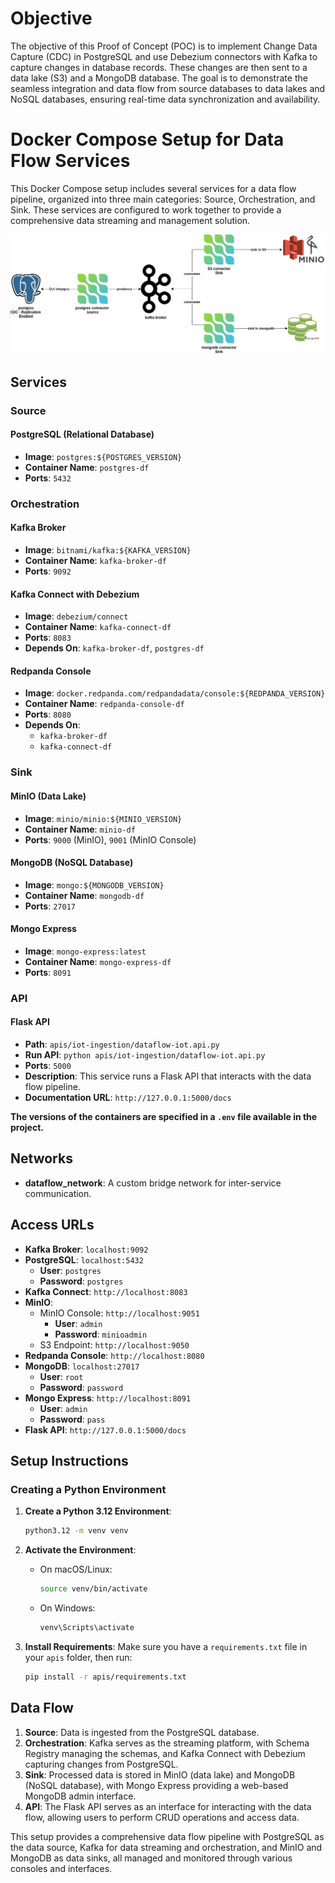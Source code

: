 # Objective

The objective of this Proof of Concept (POC) is to implement Change Data Capture (CDC) in PostgreSQL and use Debezium connectors with Kafka to capture changes in database records. These changes are then sent to a data lake (S3) and a MongoDB database. The goal is to demonstrate the seamless integration and data flow from source databases to data lakes and NoSQL databases, ensuring real-time data synchronization and availability.

# Docker Compose Setup for Data Flow Services

This Docker Compose setup includes several services for a data flow pipeline, organized into three main categories: Source, Orchestration, and Sink. These services are configured to work together to provide a comprehensive data streaming and management solution. 

![Solution POC Dataflow](./solution/POC-Dataflow-Solution.png)

## Services

### Source

#### PostgreSQL (Relational Database)

- **Image**: `postgres:${POSTGRES_VERSION}`
- **Container Name**: `postgres-df`
- **Ports**: `5432`

### Orchestration

#### Kafka Broker

- **Image**: `bitnami/kafka:${KAFKA_VERSION}`
- **Container Name**: `kafka-broker-df`
- **Ports**: `9092`

#### Kafka Connect with Debezium

- **Image**: `debezium/connect`
- **Container Name**: `kafka-connect-df`
- **Ports**: `8083`
- **Depends On**: `kafka-broker-df`, `postgres-df`

#### Redpanda Console

- **Image**: `docker.redpanda.com/redpandadata/console:${REDPANDA_VERSION}`
- **Container Name**: `redpanda-console-df`
- **Ports**: `8080`
- **Depends On**:
  - `kafka-broker-df`
  - `kafka-connect-df`

### Sink

#### MinIO (Data Lake)

- **Image**: `minio/minio:${MINIO_VERSION}`
- **Container Name**: `minio-df`
- **Ports**: `9000` (MinIO), `9001` (MinIO Console)

#### MongoDB (NoSQL Database)

- **Image**: `mongo:${MONGODB_VERSION}`
- **Container Name**: `mongodb-df`
- **Ports**: `27017`

#### Mongo Express

- **Image**: `mongo-express:latest`
- **Container Name**: `mongo-express-df`
- **Ports**: `8091`

### API

#### Flask API

- **Path**: `apis/iot-ingestion/dataflow-iot.api.py`
- **Run API**: `python apis/iot-ingestion/dataflow-iot.api.py`
- **Ports**: `5000`
- **Description**: This service runs a Flask API that interacts with the data flow pipeline.
- **Documentation URL**: `http://127.0.0.1:5000/docs`

**The versions of the containers are specified in a `.env` file available in the project.**

## Networks

- **dataflow_network**: A custom bridge network for inter-service communication.

## Access URLs

- **Kafka Broker**: `localhost:9092`
- **PostgreSQL**: `localhost:5432`
  - **User**: `postgres`
  - **Password**: `postgres`
- **Kafka Connect**: `http://localhost:8083`
- **MinIO**:
  - MinIO Console: `http://localhost:9051`
    - **User**: `admin`
    - **Password**: `minioadmin`
  - S3 Endpoint: `http://localhost:9050`
- **Redpanda Console**: `http://localhost:8080`
- **MongoDB**: `localhost:27017`
  - **User**: `root`
  - **Password**: `password`
- **Mongo Express**: `http://localhost:8091`
  - **User**: `admin`
  - **Password**: `pass`
- **Flask API**: `http://127.0.0.1:5000/docs`

## Setup Instructions

### Creating a Python Environment

1. **Create a Python 3.12 Environment**:
   ```bash
   python3.12 -m venv venv
   ```

2. **Activate the Environment**:
   - On macOS/Linux:
     ```bash
     source venv/bin/activate
     ```
   - On Windows:
     ```bash
     venv\Scripts\activate
     ```

3. **Install Requirements**:
   Make sure you have a `requirements.txt` file in your `apis` folder, then run:
   ```bash
   pip install -r apis/requirements.txt
   ```

## Data Flow

1. **Source**: Data is ingested from the PostgreSQL database.
2. **Orchestration**: Kafka serves as the streaming platform, with Schema Registry managing the schemas, and Kafka Connect with Debezium capturing changes from PostgreSQL.
3. **Sink**: Processed data is stored in MinIO (data lake) and MongoDB (NoSQL database), with Mongo Express providing a web-based MongoDB admin interface.
4. **API**: The Flask API serves as an interface for interacting with the data flow, allowing users to perform CRUD operations and access data.

This setup provides a comprehensive data flow pipeline with PostgreSQL as the data source, Kafka for data streaming and orchestration, and MinIO and MongoDB as data sinks, all managed and monitored through various consoles and interfaces.

